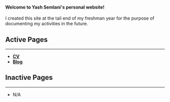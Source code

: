 #### Welcome to Yash Semlani's personal website!

 I created this site at the tail end of my freshman year for the purpose of documenting my activities in the future.
 
 ## Active Pages
 
 ***
 
 - **[CV](cv/CV.md)**
 - **[Blog](blog/Blog.md)**

## Inactive Pages
***
- N/A